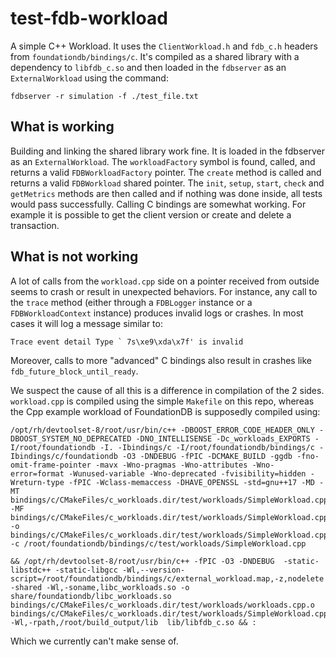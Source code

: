 # test-fdb-workload
A simple C++ Workload.
It uses the `ClientWorkload.h` and `fdb_c.h` headers from `foundationdb/bindings/c`.
It's compiled as a shared library with a dependency to `libfdb_c.so` and then loaded in the `fdbserver` as an `ExternalWorkload` using the command:
```
fdbserver -r simulation -f ./test_file.txt
```

## What is working
Building and linking the shared library work fine. It is loaded in the fdbserver as an `ExternalWorkload`. The `workloadFactory` symbol is found, called, and returns a valid `FDBWorkloadFactory` pointer. The `create` method is called and returns a valid `FDBWorkload` shared pointer. The `init`, `setup`, `start`, `check` and `getMetrics` methods are then called and if nothing was done inside, all tests would pass successfully. Calling C bindings are somewhat working. For example it is possible to get the client version or create and delete a transaction.

## What is not working
A lot of calls from the `workload.cpp` side on a pointer received from outside seems to crash or result in unexpected behaviors. For instance, any call to the `trace` method (either through a `FDBLogger` instance or a `FDBWorkloadContext` instance) produces invalid logs or crashes. In most cases it will log a message similar to:
```
Trace event detail Type ` 7s\xe9\xda\x7f' is invalid
```
Moreover, calls to more "advanced" C bindings also result in crashes like `fdb_future_block_until_ready`.

We suspect the cause of all this is a difference in compilation of the 2 sides. `workload.cpp` is compiled using the simple `Makefile` on this repo, whereas the Cpp example workload of FoundationDB is supposedly compiled using:
```
/opt/rh/devtoolset-8/root/usr/bin/c++ -DBOOST_ERROR_CODE_HEADER_ONLY -DBOOST_SYSTEM_NO_DEPRECATED -DNO_INTELLISENSE -Dc_workloads_EXPORTS -I/root/foundationdb -I. -Ibindings/c -I/root/foundationdb/bindings/c -Ibindings/c/foundationdb -O3 -DNDEBUG -fPIC -DCMAKE_BUILD -ggdb -fno-omit-frame-pointer -mavx -Wno-pragmas -Wno-attributes -Wno-error=format -Wunused-variable -Wno-deprecated -fvisibility=hidden -Wreturn-type -fPIC -Wclass-memaccess -DHAVE_OPENSSL -std=gnu++17 -MD -MT bindings/c/CMakeFiles/c_workloads.dir/test/workloads/SimpleWorkload.cpp.o -MF bindings/c/CMakeFiles/c_workloads.dir/test/workloads/SimpleWorkload.cpp.o.d -o bindings/c/CMakeFiles/c_workloads.dir/test/workloads/SimpleWorkload.cpp.o -c /root/foundationdb/bindings/c/test/workloads/SimpleWorkload.cpp

&& /opt/rh/devtoolset-8/root/usr/bin/c++ -fPIC -O3 -DNDEBUG  -static-libstdc++ -static-libgcc -Wl,--version-script=/root/foundationdb/bindings/c/external_workload.map,-z,nodelete -shared -Wl,-soname,libc_workloads.so -o share/foundationdb/libc_workloads.so bindings/c/CMakeFiles/c_workloads.dir/test/workloads/workloads.cpp.o bindings/c/CMakeFiles/c_workloads.dir/test/workloads/SimpleWorkload.cpp.o  -Wl,-rpath,/root/build_output/lib  lib/libfdb_c.so && :
```
Which we currently can't make sense of.